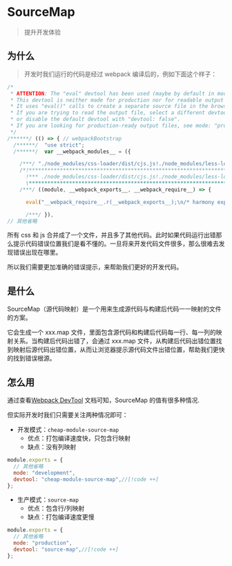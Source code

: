 # SourceMap
> 提升开发体验

## 为什么
> 开发时我们运行的代码是经过 webpack 编译后的，例如下面这个样子：
```js
/*
 * ATTENTION: The "eval" devtool has been used (maybe by default in mode: "development").
 * This devtool is neither made for production nor for readable output files.
 * It uses "eval()" calls to create a separate source file in the browser devtools.
 * If you are trying to read the output file, select a different devtool (https://webpack.js.org/configuration/devtool/)
 * or disable the default devtool with "devtool: false".
 * If you are looking for production-ready output files, see mode: "production" (https://webpack.js.org/configuration/mode/).
 */
/******/ (() => { // webpackBootstrap
  /******/ 	"use strict";
  /******/ 	var __webpack_modules__ = ({

    /***/ "./node_modules/css-loader/dist/cjs.js!./node_modules/less-loader/dist/cjs.js!./src/less/index.less":
    /*!**********************************************************************************************************!*\
      !*** ./node_modules/css-loader/dist/cjs.js!./node_modules/less-loader/dist/cjs.js!./src/less/index.less ***!
      \**********************************************************************************************************/
    /***/ ((module, __webpack_exports__, __webpack_require__) => {

      eval("__webpack_require__.r(__webpack_exports__);\n/* harmony export */ __webpack_require__.d(__webpack_exports__, {\n/* harmony export */   \"default\": () => (__WEBPACK_DEFAULT_EXPORT__)\n/* harmony export */ });\n/* harmony import */ var _node_modules_css_loader_dist_runtime_noSourceMaps_js__WEBPACK_IMPORTED_MODULE_0__ = __webpack_require__(/*! ../../node_modules/css-loader/dist/runtime/noSourceMaps.js */ \"./node_modules/css-loader/dist/runtime/noSourceMaps.js\");\n/* harmony import */ var _node_modules_css_loader_dist_runtime_noSourceMaps_js__WEBPACK_IMPORTED_MODULE_0___default = /*#__PURE__*/__webpack_require__.n(_node_modules_css_loader_dist_runtime_noSourceMaps_js__WEBPACK_IMPORTED_MODULE_0__);\n/* harmony import */ var _node_modules_css_loader_dist_runtime_api_js__WEBPACK_IMPORTED_MODULE_1__ = __webpack_require__(/*! ../../node_modules/css-loader/dist/runtime/api.js */ \"./node_modules/css-loader/dist/runtime/api.js\");\n/* harmony import */ var _node_modules_css_loader_dist_runtime_api_js__WEBPACK_IMPORTED_MODULE_1___default = /*#__PURE__*/__webpack_require__.n(_node_modules_css_loader_dist_runtime_api_js__WEBPACK_IMPORTED_MODULE_1__);\n// Imports\n\n\nvar ___CSS_LOADER_EXPORT___ = _node_modules_css_loader_dist_runtime_api_js__WEBPACK_IMPORTED_MODULE_1___default()((_node_modules_css_loader_dist_runtime_noSourceMaps_js__WEBPACK_IMPORTED_MODULE_0___default()));\n// Module\n___CSS_LOADER_EXPORT___.push([module.id, \".box2 {\\n  width: 100px;\\n  height: 100px;\\n  background-color: deeppink;\\n}\\n\", \"\"]);\n// Exports\n/* harmony default export */ const __WEBPACK_DEFAULT_EXPORT__ = (___CSS_LOADER_EXPORT___);\n\n\n//# sourceURL=webpack://webpack5/./src/less/index.less?./node_modules/css-loader/dist/cjs.js!./node_modules/less-loader/dist/cjs.js");

      /***/ }),
// 其他省略
```
所有 css 和 js 合并成了一个文件，并且多了其他代码。此时如果代码运行出错那么提示代码错误位置我们是看不懂的。一旦将来开发代码文件很多，那么很难去发现错误出现在哪里。

所以我们需要更加准确的错误提示，来帮助我们更好的开发代码。
## 是什么
SourceMap（源代码映射）是一个用来生成源代码与构建后代码一一映射的文件的方案。

它会生成一个 xxx.map 文件，里面包含源代码和构建后代码每一行、每一列的映射关系。当构建后代码出错了，会通过 xxx.map 文件，从构建后代码出错位置找到映射后源代码出错位置，从而让浏览器提示源代码文件出错位置，帮助我们更快的找到错误根源。

## 怎么用
通过查看[Webpack DevTool](https://webpack.docschina.org/configuration/devtool/) 文档可知，SourceMap 的值有很多种情况.

但实际开发时我们只需要关注两种情况即可：
- 开发模式：`cheap-module-source-map`
    - 优点：打包编译速度快，只包含行映射
    - 缺点：没有列映射
```js
module.exports = {
  // 其他省略
  mode: "development",
  devtool: "cheap-module-source-map",//[!code ++]
};
```
- 生产模式：`source-map`
    - 优点：包含行/列映射
    - 缺点：打包编译速度更慢
```js
module.exports = {
  // 其他省略
  mode: "production",
  devtool: "source-map",//[!code ++]
};
```